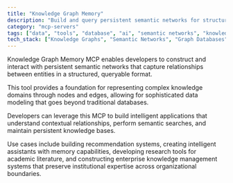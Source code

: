 ```yaml
---
title: "Knowledge Graph Memory"
description: "Build and query persistent semantic networks for structured data management and knowledge representation."
category: "mcp-servers"
tags: ["data", "tools", "database", "ai", "semantic networks", "knowledge representation", "intelligent applications"]
tech_stack: ["Knowledge Graphs", "Semantic Networks", "Graph Databases", "RDF", "SPARQL", "contextual relationships", "semantic searches"]
---
```


Knowledge Graph Memory MCP enables developers to construct and interact with persistent semantic networks that capture relationships between entities in a structured, queryable format. 

This tool provides a foundation for representing complex knowledge domains through nodes and edges, allowing for sophisticated data modeling that goes beyond traditional databases.

Developers can leverage this MCP to build intelligent applications that understand contextual relationships, perform semantic searches, and maintain persistent knowledge bases. 

Use cases include building recommendation systems, creating intelligent assistants with memory capabilities, developing research tools for academic literature, and constructing enterprise knowledge management systems that preserve institutional expertise across organizational boundaries.